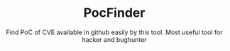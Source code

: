 <div align=center>

# PocFinder
Find PoC of CVE available in github easily by this tool. Most useful tool for hacker and bughunter
</div>
